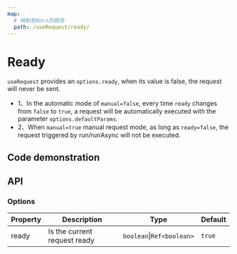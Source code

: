 ```yaml
---
map:
  # 映射到docs的路径
  path: /useRequest/ready/
---
```


# Ready

`useRequest` provides an `options.ready`, when its value is false, the request will never be sent.

- 1、In the automatic mode of `manual=false`, every time `ready` changes from `false` to `true`, a request will be automatically executed with the parameter `options.defaultParams`.
- 2、When `manual=true` manual request mode, as long as `ready=false`, the request triggered by run/runAsync will not be executed.

## Code demonstration

<demo src="./demo/demo.vue"
  language="vue"
  title=""
  desc="Every time ready changes from false to true, the request will be executed."> </demo>

## API

### Options

| Property | Description                  | Type                      | Default |
| -------- | ---------------------------- | ------------------------- | ------- |
| ready    | Is the current request ready | `boolean`\|`Ref<boolean>` | `true`  |
